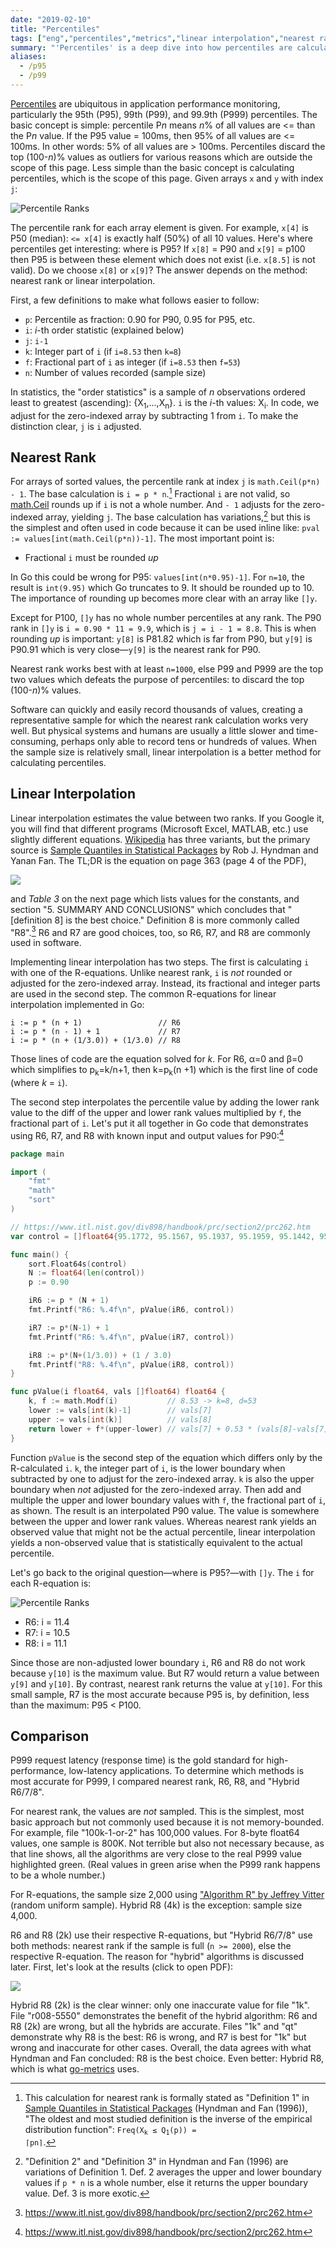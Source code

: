 ```yaml
---
date: "2019-02-10"
title: "Percentiles"
tags: ["eng","percentiles","metrics","linear interpolation","nearest rank","go-metrics"]
summary: "'Percentiles' is a deep dive into how percentiles are calculated using nearest rank and linear interpolation."
aliases:
  - /p95
  - /p99
---
```


[Percentiles](https://en.wikipedia.org/wiki/Percentile) are ubiquitous in application performance monitoring, particularly the 95th (P95), 99th (P99), and 99.9th (P999) percentiles. The basic concept is simple: percentile P*n* means *n*% of all values are <= than the P*n* value. If the P95 value = 100ms, then 95% of all values are <= 100ms. In other words: 5% of all values are > 100ms. Percentiles discard the top (100-*n*)% values as outliers for various reasons which are outside the scope of this page. Less simple than the basic concept is calculating percentiles, which is the scope of this page. Given arrays `x` and `y` with index `j`:

![Percentile Ranks](/img/percentile_ranks.svg)

The percentile rank for each array element is given. For example, `x[4]` is P50 (median): `<= x[4]` is exactly half (50%) of all 10 values. Here's where percentiles get interesting: where is P95? If `x[8]` = P90 and `x[9]` = p100 then P95 is between these element which does not exist (i.e. `x[8.5]` is not valid). Do we choose `x[8]` or `x[9]`? The answer depends on the method: nearest rank or linear interpolation.

First, a few definitions to make what follows easier to follow:

* `p`: Percentile as fraction: 0.90 for P90, 0.95 for P95, etc.
* `i`: *i*-th order statistic (explained below)
* `j`: `i-1`
* `k`: Integer part of `i` (if `i=8.53` then `k=8`)
* `f`: Fractional part of `i` as integer (if `i=8.53` then `f=53`)
* `n`: Number of values recorded (sample size)

In statistics, the "order statistics" is a sample of _n_ observations ordered least to greatest (ascending): {X<sub>1</sub>,...,X<sub>n</sub>}. `i` is the *i*-th values: X<sub>i</sub>. In code, we adjust for the zero-indexed array by subtracting 1 from `i`. To make the distinction clear, `j` is `i` adjusted.

## Nearest Rank

For arrays of sorted values, the percentile rank at index `j` is `math.Ceil(p*n) - 1`. The base calculation is `i = p * n`.[^1] Fractional `i` are not valid, so [math.Ceil](https://golang.org/pkg/math/#Ceil) rounds up if `i` is not a whole number. And `- 1` adjusts for the zero-indexed array, yielding `j`. The base calculation has variations,[^2] but this is the simplest and often used in code because it can be used inline like: `pval := values[int(math.Ceil(p*n))-1]`. The most important point is:

* Fractional `i` must be rounded _up_

In Go this could be wrong for P95: `values[int(n*0.95)-1]`. For `n=10`, the result is `int(9.95)` which Go truncates to 9. It should be rounded up to 10. The importance of rounding up becomes more clear with an array like `[]y`.

Except for P100, `[]y` has no whole number percentiles at any rank. The P90 rank in `[]y` is `i = 0.90 * 11 = 9.9`, which is `j = i - 1 = 8.8`. This is when rounding _up_ is important: `y[8]` is P81.82 which is far from P90, but `y[9]` is P90.91 which is very close&mdash;`y[9]` is the nearest rank for P90.

Nearest rank works best with at least `n=1000`, else P99 and P999 are the top two values which defeats the purpose of percentiles: to discard the top (100-*n*)% values.

Software can quickly and easily record thousands of values, creating a representative sample for which the nearest rank calculation works very well. But physical systems and humans are usually a little slower and time-consuming, perhaps only able to record tens or hundreds of values. When the sample size is relatively small, linear interpolation is a better method for calculating percentiles.

## Linear Interpolation

Linear interpolation estimates the value between two ranks. If you Google it, you will find that different programs (Microsoft Excel, MATLAB, etc.) use slightly different equations. [Wikipedia](https://en.wikipedia.org/wiki/Percentile#The_linear_interpolation_between_closest_ranks_method) has three variants, but the primary source is [Sample Quantiles in Statistical Packages](https://www.amherst.edu/media/view/129116/original/Sample+Quantiles.pdf) by Rob J. Hyndman and Yanan Fan. The TL;DR is the equation on page 363 (page 4 of the PDF),

<img src="/img/Blom-1958.png" class="small-img"></img>

and *Table 3* on the next page which lists values for the constants, and section "5. SUMMARY AND CONCLUSIONS" which concludes that "[definition 8] is the best choice." Definition 8 is more commonly called "R8".[^3] R6 and R7 are good choices, too, so R6, R7, and R8 are commonly used in software.

Implementing linear interpolation has two steps. The first is calculating `i` with one of the R-equations. Unlike nearest rank, `i` is _not_ rounded or adjusted for the zero-indexed array. Instead, its fractional and integer parts are used in the second step. The common R-equations for linear interpolation implemented in Go:

```none
i := p * (n + 1)                 // R6
i := p * (n - 1) + 1             // R7
i := p * (n + (1/3.0)) + (1/3.0) // R8
```

Those lines of code are the equation solved for *k*. For R6, &alpha;=0 and &beta;=0 which simplifies to p<sub>k</sub>=k/n+1, then k=p<sub>k</sub>(n +1) which is the first line of code (where *k* = `i`).

The second step interpolates the percentile value by adding the lower rank value to the diff of the upper and lower rank values multiplied by `f`, the fractional part of `i`. Let's put it all together in Go code that demonstrates using R6, R7, and R8 with known input and output values for P90:[^4]

```go
package main

import (
	"fmt"
	"math"
	"sort"
)

// https://www.itl.nist.gov/div898/handbook/prc/section2/prc262.htm
var control = []float64{95.1772, 95.1567, 95.1937, 95.1959, 95.1442, 95.0610, 95.1591, 95.1195, 95.1065, 95.0925, 95.1990, 95.1682}

func main() {
    sort.Float64s(control)
    N := float64(len(control))
    p := 0.90

    iR6 := p * (N + 1)
    fmt.Printf("R6: %.4f\n", pValue(iR6, control))

    iR7 := p*(N-1) + 1
    fmt.Printf("R6: %.4f\n", pValue(iR7, control))

    iR8 := p*(N+(1/3.0)) + (1 / 3.0)
    fmt.Printf("R8: %.4f\n", pValue(iR8, control))
}

func pValue(i float64, vals []float64) float64 {
    k, f := math.Modf(i)           // 8.53 -> k=8, d=53
    lower := vals[int(k)-1]        // vals[7]
    upper := vals[int(k)]          // vals[8]
    return lower + f*(upper-lower) // vals[7] + 0.53 * (vals[8]-vals[7])
}
```

Function `pValue` is the second step of the equation which differs only by the R-calculated `i`. `k`, the integer part of `i`, is the lower boundary when subtracted by one to adjust for the zero-indexed array. `k` is also the upper boundary when _not_ adjusted for the zero-indexed array. Then add and multiple the upper and lower boundary values with `f`, the fractional part of `i`, as shown. The result is an interpolated P90 value. The value is somewhere between the upper and lower rank values. Whereas nearest rank yields an observed value that might not be the actual percentile, linear interpolation yields a non-observed value that is statistically equivalent to the actual percentile.

Let's go back to the original question&mdash;where is P95?&mdash;with `[]y`. The `i` for each R-equation is:

![Percentile Ranks](/img/percentile_ranks.svg)

* R6: i = 11.4
* R7: i = 10.5
* R8: i = 11.1

Since those are non-adjusted lower boundary `i`, R6 and R8 do not work because `y[10]` is the maximum value. But R7 would return a value between `y[9]` and `y[10]`. By contrast, nearest rank returns the value at `y[10]`. For this small sample, R7 is the most accurate because P95 is, by definition, less than the maximum: P95 < P100.

## Comparison

P999 request latency (response time) is the gold standard for high-performance, low-latency applications. To determine which methods is most accurate for P999, I compared nearest rank, R6, R8, and "Hybrid R6/7/8".

For nearest rank, the values are _not_ sampled. This is the simplest, most basic approach but not commonly used because it is not memory-bounded. For example, file "100k-1-or-2" has 100,000 values. For 8-byte float64 values, one sample is 800K. Not terrible but also not necessary because, as that line shows, all the algorithms are very close to the real P999 value highlighted green. (Real values in green arise when the P999 rank happens to be a whole number.) 

For R-equations, the sample size 2,000 using ["Algorithm R" by Jeffrey Vitter](https://www.cs.umd.edu/~samir/498/vitter.pdf) (random uniform sample). Hybrid R8 (4k) is the exception: sample size 4,000.

R6 and R8 (2k) use their respective R-equations, but "Hybrid R6/7/8" use both methods: nearest rank if the sample is full (`n >= 2000`), else the respective R-equation. The reason for "hybrid" algorithms is discussed later. First, let's look at the results (click to open PDF):

<a href="/percentile-algo-comparison.pdf"><img src="/img/percentile-algo-comparison.png"></img></a>

Hybrid R8 (2k) is the clear winner: only one inaccurate value for file "1k". File "r008-5550" demonstrates the benefit of the hybrid algorithm: R6 and R8 (2k) are wrong, but all the hybrids are accurate. Files "1k" and "qt" demonstrate why R8 is the best: R6 is wrong, and R7 is best for "1k" but wrong and inaccurate for other cases. Overall, the data agrees with what Hyndman and Fan concluded: R8 is the best choice. Even better: Hybrid R8, which is what [go-metrics](https://github.com/daniel-nichter/go-metrics) uses.

[^1]: This calculation for nearest rank is formally stated as "Definition 1" in [Sample Quantiles in Statistical Packages](https://www.amherst.edu/media/view/129116/original/Sample+Quantiles.pdf) (Hyndman and Fan (1996)), "The oldest and most studied definition is the inverse of the empirical distribution function": <code>Freq(X<sub>k</sub> &le; Q<sub>1</sub>(p)) = &lceil;pn&rceil;</code>.

[^2]: "Definition 2" and "Definition 3" in Hyndman and Fan (1996) are variations of Definition 1. Def. 2 averages the upper and lower boundary values if `p * n` is a whole number, else it returns the upper boundary value. Def. 3 is more exotic.

[^3]: https://www.itl.nist.gov/div898/handbook/prc/section2/prc262.htm

[^4]: https://www.itl.nist.gov/div898/handbook/prc/section2/prc262.htm
